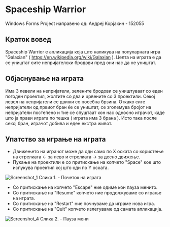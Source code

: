 # Spaceship Warrior
Windows Forms Project направено од: Андреј Корјакин - 152055

## Краток вовед

Spaceship Warrior е апликација која што наликува на популарната игра "Galaxian" ( https://en.wikipedia.org/wiki/Galaxian ). 
Целта на играта е да се уништат сите непријателски бродови пред они нас да не уништат.

## Објаснување на играта
Има 3 левели на непријатели, зелените бродови се уништуваат со еден погоден проектил, жолтите со два и црвените со 3 проектили. Секој левел на непријатели се движи со посебна брзина. Откако сите непријатели од првиот бран ќе се уништат, се зголемува бројот на непријатели постепено и тие се спуштаат кон нас односно играчот, каде што ја прави играта по тешка ( играта има 3 брана ). Исто така после секој бран, играчот добива и еден екстра живот.


## Упатство за играње на играта
- Движењето на играчот може да оди само по Х оската со користење на стрелката <- за лево и стрелката -> за десно движење.
- Пукање на проектили е со притискање на копчето "Space" кое што испукува проектил кој што оди по Y оската.



![Screenshot_1](https://user-images.githubusercontent.com/61660338/175830037-f14ccae6-fc45-4d8e-9caf-09f90e22a2b0.png)
 Слика 1. - Почеток на играта


- Со притискање на копчето "Escape" ние одиме кон пауза менито. 
- Со притискање на "Resume" копчето ние продолжуваме со играње на играта.
- Со притискање на "Restart" ние почнуваме да играме нова игра.
- Со притискање на "Quit" копчето излегуваме од самата апликација.

![Screenshot_4](https://user-images.githubusercontent.com/61660338/175830487-3027a4fc-1e46-4ee9-b205-fa808dbb8ca4.png)
 Слика 2. - Пауза мени
